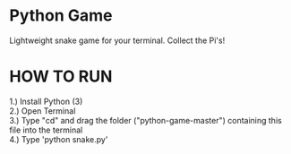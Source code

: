 # Python Game 
Lightweight snake game for your terminal. Collect the Pi's! <br/>

HOW TO RUN <br/>
==================

1.) Install Python (3) <br/>
2.) Open Terminal <br/>
3.) Type "cd" and drag the folder ("python-game-master") containing this file into the terminal <br/>
4.) Type 'python snake.py' <br/>


